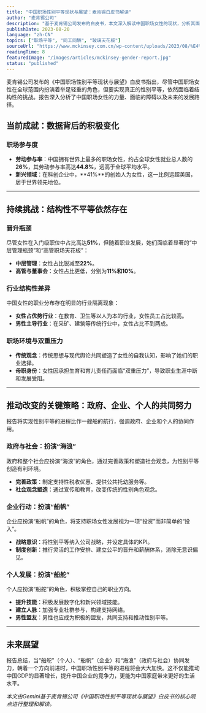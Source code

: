```yaml
---
title: "中国职场性别平等现状与展望：麦肯锡白皮书解读" 
author: "麦肯锡公司" 
description: "基于麦肯锡公司发布的白皮书，本文深入解读中国职场女性的现状，分析其面临的挑战，并探讨政府、企业和个人如何协同合作，共同推动职场性别平等进程。" 
publishDate: 2023-08-20 
language: "zh-CN" 
topics: ["职场平等", "同工同酬", "玻璃天花板"] 
sourceUrl: "https://www.mckinsey.com.cn/wp-content/uploads/2023/08/%E4%B8%AD%E5%9B%BD%E8%81%8C%E5%9C%BA%E6%80%A7%E5%88%AB%E5%B9%B3%E7%AD%89%E7%8E%B0%E7%8A%B6%E4%B8%8E%E5%B1%95%E6%9C%9B%E7%99%BD%E7%9A%AE%E4%B9%A6.pdf" 
readingTime: 8 
featuredImage: "/images/articles/mckinsey-gender-report.jpg" 
status: "published"
---
```


麦肯锡公司发布的《中国职场性别平等现状与展望》白皮书指出，尽管中国职场女性在全球范围内扮演着举足轻重的角色，但要实现真正的性别平等，依然面临着结构性的挑战。报告深入分析了中国职场女性的力量、面临的障碍以及未来的发展路径。

## 当前成就：数据背后的积极变化

### 职场参与度

  * **劳动参与率**：中国拥有世界上最多的职场女性，约占全球女性就业总人数的**26%**，其劳动参与率高达**44.8%**，远高于全球平均水平。
  * **新兴领域**：在科创企业中，**41%**的创始人为女性，这一比例远超美国，居于世界领先地位。

-----

## 持续挑战：结构性不平等依然存在

### 晋升瓶颈

尽管女性在入门级职位中占比高达**51%**，但随着职业发展，她们面临着显著的“中层管理瓶颈”和“高管职场天花板”：

  * **中层管理**：女性占比锐减至**22%**。
  * **高管与董事会**：女性占比更低，分别为**11%和10%**。

### 行业结构性差异

中国女性的职业分布存在明显的行业隔离现象：

  * **女性占优势行业**：在教育、卫生等以人为本的行业，女性员工占比较高。
  * **男性主导行业**：在采矿、建筑等传统行业中，女性占比不到两成。

### 职场环境与双重压力

  * **传统观念**：传统思想与现代舆论共同塑造了女性的自我认知，影响了她们的职业选择。
  * **母职身份**：女性因承担生育和育儿责任而面临“双重压力”，导致职业生涯中断和发展受阻。

-----

## 推动改变的关键策略：政府、企业、个人的共同努力

报告将实现性别平等的进程比作一艘船的航行，强调政府、企业和个人的协同作用。

### 政府与社会：扮演“海浪”

政府和整个社会应扮演“海浪”的角色，通过完善政策和塑造社会观念，为性别平等创造有利环境。

  * **完善政策**：制定支持性税收优惠、提供公共托幼服务等。
  * **社会观念塑造**：通过宣传和教育，改变传统的性别角色观念。

### 企业行动：扮演“船帆”

企业应扮演“船帆”的角色，将支持职场女性发展视为一项“投资”而非简单的“投入”。

  * **战略意识**：将性别平等纳入公司战略，并设定具体的KPI。
  * **制度创新**：推行灵活的工作安排、建立公平的晋升和薪酬体系，消除无意识偏见。

### 个人发展：扮演“船舵”

个人应扮演“船舵”的角色，积极掌控自己的职业方向。

  * **提升技能**：积极发展数字化和新兴领域技能。
  * **建立人脉**：加强专业社群参与，构建支持网络。
  * **男性盟友**：男性也应成为积极的盟友，共同支持和推动性别平等。

-----

## 未来展望

报告总结，当“船舵”（个人）、“船帆”（企业）和“海浪”（政府与社会）协同发力，朝着一个方向前进时，中国职场性别平等的进程将会大大加快。这不仅能推动中国GDP的显著增长，提升中国企业的竞争力，更能为中国家庭带来更好的生活水平。

*本文由Gemini基于麦肯锡公司《中国职场性别平等现状与展望》白皮书的核心观点进行整理和解读。*